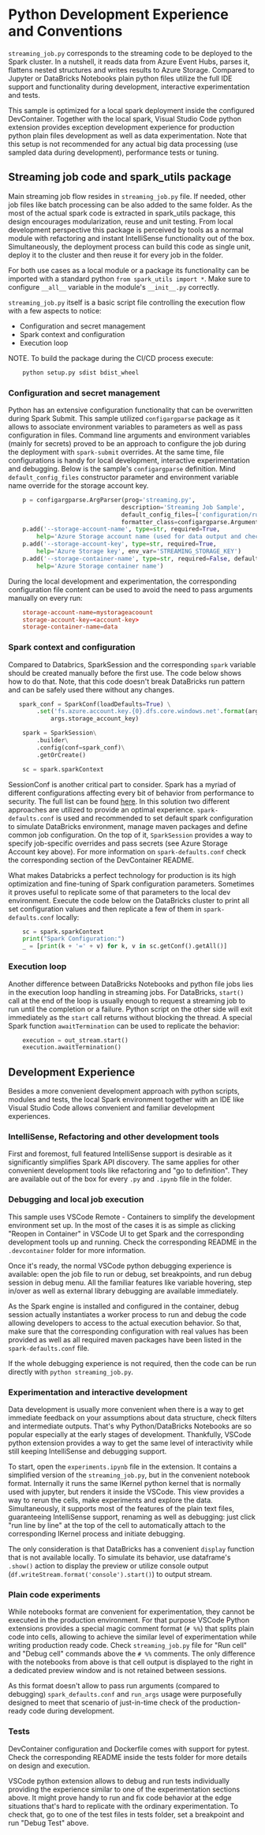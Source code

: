# Python Development Experience and Conventions

`streaming_job.py` corresponds to the streaming code to be deployed to the Spark cluster. In a nutshell, it reads data from Azure Event Hubs, parses it, flattens nested structures and writes results to Azure Storage. Compared to Jupyter or DataBricks Notebooks plain python files utilize the full IDE support and functionality during development, interactive experimentation and tests.

This sample is optimized for a local spark deployment inside the configured DevContainer. Together with the local spark, Visual Studio Code python extension provides exception development experience for production python plain files development as well as data experimentation. Note that this setup is not recommended for any actual big data processing (use sampled data during development), performance tests or tuning.

## Streaming job code and spark_utils package

Main streaming job flow resides in `streaming_job.py` file. If needed, other job files like batch processing can be also added to the same folder. As the most of the actual spark code is extracted in spark_utils package, this design encourages modularization, reuse and unit testing. From local development perspective this package is perceived by tools as a normal module with refactoring and instant IntelliSense functionality out of the box. Simultaneously, the deployment process can build this code as single unit, deploy it to the cluster and then reuse it for every job in the folder.

For both use cases as a local module or a package its functionality can be imported with a standard python `from spark_utils import *`. Make sure to configure `__all__` variable in the module's `__init__.py` correctly.

`streaming_job.py` itself is a basic script file controlling the execution flow with a few aspects to notice:

* Configuration and secret management
* Spark context and configuration
* Execution loop

NOTE. To build the package during the CI/CD process execute:

```bash
    python setup.py sdist bdist_wheel
```

### Configuration and secret management

Python has an extensive configuration functionality that can be overwritten during Spark Submit. This sample utilized `configargparse` package as it allows to associate environment variables to parameters as well as pass configuration in files. Command line arguments and environment variables (mainly for secrets) proved to be an approach to configure the job during the deployment with `spark-submit` overrides. At the same time, file configurations is handy for local development, interactive experimentation and debugging. Below is the sample's `configargparse` definition. Mind `default_config_files` constructor parameter and environment variable name override for the storage account key.

```python
    p = configargparse.ArgParser(prog='streaming.py',
                                description='Streaming Job Sample',
                                default_config_files=['configuration/run_args_streaming.conf'],
                                formatter_class=configargparse.ArgumentDefaultsHelpFormatter)
    p.add('--storage-account-name', type=str, required=True,
        help='Azure Storage account name (used for data output and checkpointing)')
    p.add('--storage-account-key', type=str, required=True,
        help='Azure Storage key', env_var='STREAMING_STORAGE_KEY')
    p.add('--storage-container-name', type=str, required=False, default='data',
        help='Azure Storage container name')
```

During the local development and experimentation, the corresponding configuration file content can be used to avoid the need to pass arguments manually on every run:

```conf
    storage-account-name=mystorageacoount
    storage-account-key=<account-key>
    storage-container-name=data
```

### Spark context and configuration

Compared to Databrics, SparkSession and the corresponding `spark` variable should be created manually before the first use. The code below shows how to do that. Note, that this code doesn't break DataBricks run pattern and can be safely used there without any changes.

```python
   spark_conf = SparkConf(loadDefaults=True) \
        .set('fs.azure.account.key.{0}.dfs.core.windows.net'.format(args.storage_account_name),
            args.storage_account_key)

    spark = SparkSession\
        .builder\
        .config(conf=spark_conf)\
        .getOrCreate()

    sc = spark.sparkContext 
```

SessionConf is another critical part to consider. Spark has a myriad of different configurations affecting every bit of behavior from performance to security. The full list can be found [here](http://spark.apache.org/docs/latest/configuration.html). In this solution two different approaches are utilized to provide an optimal experience. `spark-defaults.conf` is used and recommended to set default spark configuration to simulate DataBricks environment, manage maven packages and define common job configuration. On the top of it, `SparkSession` provides a way to specify job-specific overrides and pass secrets (see Azure Storage Account key above). For more information on `spark-defaults.conf` check the corresponding section of the DevContainer README.

What makes Databricks a perfect technology for production is its high optimization and fine-tuning of Spark configuration parameters. Sometimes it proves useful to replicate some of that parameters to the local dev environment. Execute the code below on the DataBricks cluster to print all set configuration values and then replicate a few of them in `spark-defaults.conf` locally:

```python
    sc = spark.sparkContext
    print("Spark Configuration:")
    _ = [print(k + '=' + v) for k, v in sc.getConf().getAll()]
```

### Execution loop

Another difference between DataBricks Notebooks and python file jobs lies in the execution loop handling in streaming jobs. For DataBricks, `start()` call at the end of the loop is usually enough to request a streaming job to run until the completion or a failure. Python script on the other side will exit immediately as the `start` call returns without blocking the thread. A special Spark function `awaitTermination` can be used to replicate the behavior:

```python
    execution = out_stream.start()
    execution.awaitTermination()
```

## Development Experience

Besides a more convenient development approach with python scripts, modules and tests, the local Spark environment together with an IDE like Visual Studio Code allows convenient and familiar development experiences.

### IntelliSense, Refactoring and other development tools

First and foremost, full featured IntelliSense support is desirable as it significantly simplifies Spark API discovery. The same applies for other convenient development tools like refactoring and "go to definition". They are available out of the box for every `.py` and `.ipynb` file in the folder.

### Debugging and local job execution

This sample uses VSCode Remote - Containers to simplify the development environment set up. In the most of the cases it is as simple as clicking "Reopen in Container" in VSCode UI to get Spark and the corresponding development tools up and running. Check the corresponding README in the `.devcontainer` folder for more information.

Once it's ready, the normal VSCode python debugging experience is available: open the job file to run or debug, set breakpoints, and run debug session in debug menu. All the familiar features like variable hovering, step in/over as well as external library debugging are available immediately.

As the Spark engine is installed and configured in the container, debug session actually instantiates a worker process to run and debug the code allowing developers to access to the actual execution behavior. So that, make sure that the corresponding configuration with real values has been provided as well as all required maven packages have been listed in the `spark-defaults.conf` file.

If the whole debugging experience is not required, then the code can be run directly with `python streaming_job.py`.

### Experimentation and interactive development

Data development is usually more convenient when there is a way to get immediate feedback on your assumptions about data structure, check filters and intermediate outputs. That's why Python/DataBricks Notebooks are so popular especially at the early stages of development. Thankfully, VSCode python extension provides a way to get the same level of interactivity while still keeping IntelliSense and debugging support.

To start, open the `experiments.ipynb` file in the extension. It contains a simplified version of the `streaming_job.py`, but in the convenient notebook format. Internally it runs the same IKernel python kernel that is normally used with jupyter, but renders it inside the VSCode. This view provides a way to rerun the cells, make experiments and explore the data. Simultaneously, it supports most of the features of the plain text files, guaranteeing IntelliSense support, renaming as well as debugging: just click "run line by line" at the top of the cell to automatically attach to the corresponding IKernel process and initiate debugging.

The only consideration is that DataBricks has a convenient `display` function that is not available locally. To simulate its behavior, use dataframe's `.show()` action to display the preview or utilize console output (`df.writeStream.format('console').start()`) to output stream.

### Plain code experiments

While notebooks format are convenient for experimentation, they cannot be executed in the production environment. For that purpose VSCode Python extensions provides a special magic comment format (`# %%`) that splits plain code into cells, allowing to achieve the similar level of experimentation while writing production ready code. Check `streaming_job.py` file for "Run cell" and "Debug cell" commands above the `# %%` comments. The only difference with the notebooks from above is that cell output is displayed to the right in a dedicated preview window and is not retained between sessions.

As this format doesn't allow to pass run arguments (compared to debugging) `spark_defaults.conf` and `run_args` usage were purposefully designed to meet that scenario of just-in-time check of the production-ready code during development.

### Tests

DevContainer configuration and Dockerfile comes with support for pytest. Check the corresponding README inside the tests folder for more details on design and execution.

VSCode python extension allows to debug and run tests individually providing the experience similar to one of the experimentation sections above. It might prove handy to run and fix code behavior at the edge situations that's hard to replicate with the ordinary experimentation. To check that, go to one of the test files in tests folder, set a breakpoint and run "Debug Test" above.
